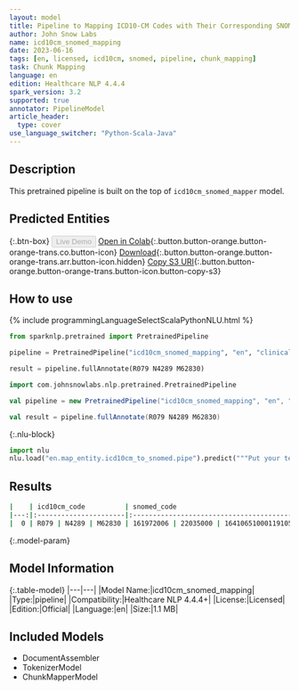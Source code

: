 ```yaml
---
layout: model
title: Pipeline to Mapping ICD10-CM Codes with Their Corresponding SNOMED Codes
author: John Snow Labs
name: icd10cm_snomed_mapping
date: 2023-06-16
tags: [en, licensed, icd10cm, snomed, pipeline, chunk_mapping]
task: Chunk Mapping
language: en
edition: Healthcare NLP 4.4.4
spark_version: 3.2
supported: true
annotator: PipelineModel
article_header:
  type: cover
use_language_switcher: "Python-Scala-Java"
---
```


## Description

This pretrained pipeline is built on the top of `icd10cm_snomed_mapper` model.

## Predicted Entities



{:.btn-box}
<button class="button button-orange" disabled>Live Demo</button>
[Open in Colab](https://colab.research.google.com/github/JohnSnowLabs/spark-nlp-workshop/blob/master/healthcare-nlp/06.1.Code_Mapping_Pipelines.ipynb){:.button.button-orange.button-orange-trans.co.button-icon}
[Download](https://s3.amazonaws.com/auxdata.johnsnowlabs.com/clinical/models/icd10cm_snomed_mapping_en_4.4.4_3.2_1686954978623.zip){:.button.button-orange.button-orange-trans.arr.button-icon.hidden}
[Copy S3 URI](s3://auxdata.johnsnowlabs.com/clinical/models/icd10cm_snomed_mapping_en_4.4.4_3.2_1686954978623.zip){:.button.button-orange.button-orange-trans.button-icon.button-copy-s3}

## How to use

<div class="tabs-box" markdown="1">
{% include programmingLanguageSelectScalaPythonNLU.html %}

```python
from sparknlp.pretrained import PretrainedPipeline

pipeline = PretrainedPipeline("icd10cm_snomed_mapping", "en", "clinical/models")

result = pipeline.fullAnnotate(R079 N4289 M62830)
```
```scala
import com.johnsnowlabs.nlp.pretrained.PretrainedPipeline

val pipeline = new PretrainedPipeline("icd10cm_snomed_mapping", "en", "clinical/models")

val result = pipeline.fullAnnotate(R079 N4289 M62830)
```


{:.nlu-block}
```python
import nlu
nlu.load("en.map_entity.icd10cm_to_snomed.pipe").predict("""Put your text here.""")
```

</div>


## Results

```bash
|    | icd10cm_code          | snomed_code                              |
|---:|:----------------------|:-----------------------------------------|
|  0 | R079 | N4289 | M62830 | 161972006 | 22035000 | 16410651000119105 |
```

{:.model-param}
## Model Information

{:.table-model}
|---|---|
|Model Name:|icd10cm_snomed_mapping|
|Type:|pipeline|
|Compatibility:|Healthcare NLP 4.4.4+|
|License:|Licensed|
|Edition:|Official|
|Language:|en|
|Size:|1.1 MB|

## Included Models

- DocumentAssembler
- TokenizerModel
- ChunkMapperModel